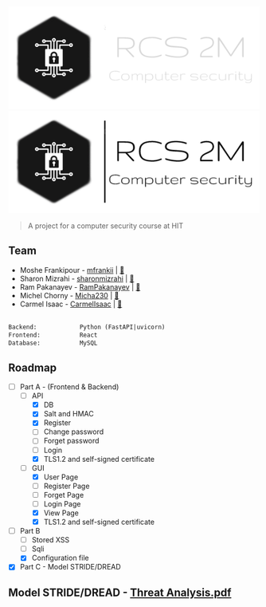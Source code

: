 <div align="center">
  <img src="./assets/logo-black.png#gh-dark-mode-only" alt="logo" />
  <img src="./assets/logo.png#gh-light-mode-only" alt="logo" />
</div>

> A project for a computer security course at HIT

## Team
- Moshe Frankipour - [mfrankii](https://github.com/mfrankii) | [:email:](mailto:000moshe000@gmail.com)
- Sharon Mizrahi - [sharonmizrahi](https://github.com/sharonmizrahi) | [:email:](mailto:sharomz96@gmail.com)
- Ram Pakanayev - [RamPakanayev](https://github.com/RamPakanayev) | [:email:](mailto:rampakanayev@gmail.com)
- Michel Chorny - [Micha230](https://github.com/Micha230) | [:email:](mailto:#)
- Carmel Isaac - [CarmelIsaac](https://github.com/CarmelIsaac) | [:email:](mailto:icarmel1811@gmail.com)

## 
```
Backend:            Python (FastAPI|uvicorn)
Frontend:           React
Database:           MySQL
```

<!-- ROADMAP -->
## Roadmap
- [ ] Part A - (Frontend & Backend)
  - [ ] API
    - [x] DB
    - [x] Salt and HMAC
    - [x] Register
    - [ ] Change password
    - [ ] Forget password
    - [ ] Login
    - [x] TLS1.2 and self-signed certificate
  - [ ] GUI
    - [x] User Page
    - [ ] Register Page
    - [ ] Forget Page
    - [ ] Login Page
    - [x] View Page
    - [x] TLS1.2 and self-signed certificate
- [ ] Part B
  - [ ] Stored XSS 
  - [ ] Sqli  
  - [x] Configuration file   
- [x] Part C - Model STRIDE/DREAD

## Model STRIDE/DREAD - [Threat Analysis.pdf](./assets/Threat_Analysis.pdf.pdf)
